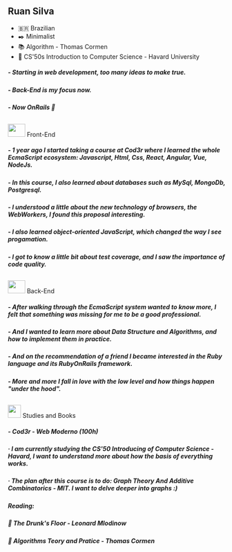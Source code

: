 <!-- Hello Partner! if you see my code, you see my mind... 3301 -->

## __Ruan Silva__

- 🇧🇷 Brazilian
- ✒️ Minimalist
- 📚 Algorithm - Thomas Cormen
- 🔎 CS'50s Introduction to Computer Science - Havard University

<!-- shorting presentation -->
##### - Starting in web development, too many ideas to make true.
##### - Back-End is my focus now.
##### - Now OnRails 💎

##

<!-- I place all most important -->
<div>
  <img src="https://cdn.jsdelivr.net/gh/devicons/devicon/icons/javascript/javascript-original.svg" height="30" width="40"/>
  <a>Front-End</a>
</div>

##### - 1 year ago I started taking a course at Cod3r where I learned the whole EcmaScript ecosystem: Javascript, Html, Css, React, Angular, Vue, NodeJs.

##### - In this course, I also learned about databases such as MySql, MongoDb, Postgresql.

##### - I understood a little about the new technology of browsers, the WebWorkers, I found this proposal interesting.

##### - I also learned object-oriented JavaScript, which changed the way I see progamation.

##### - I got to know a little bit about test coverage, and I saw the importance of code quality.

##

<div>
    <img src="https://cdn.jsdelivr.net/gh/devicons/devicon/icons/ruby/ruby-plain.svg" height="30" width="40">
    <a>Back-End</a>
</div>

##### - After walking through the EcmaScript system wanted to know more, I felt that something was missing for me to be a good professional.

##### - And I wanted to learn more about Data Structure and Algorithms, and how to implement them in practice.

##### - And on the recommendation of a friend I became interested in the Ruby language and its RubyOnRails framework.

##### - More and more I fall in love with the low level and how things happen "under the hood".

##

<div>
    <img src="https://cdn.jsdelivr.net/gh/devicons/devicon/icons/electron/electron-original.svg" height="30" width="30" />
    <a>Studies and Books</a>
</div>

##### - Cod3r - Web Moderno (100h)

##### · I am currently studying the CS'50 Introducing of Computer Science - Havard, I want to understand more about how the basis of everything works.

##### · The plan after this course is to do: Graph Theory And Additive Combinatorics - MIT. I want to delve deeper into graphs :)

##### Reading:
##### 📕 The Drunk's Floor - Leonard Mlodinow
##### 📙 Algorithms Teory and Pratice - Thomas Cormen
